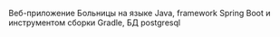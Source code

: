 Веб-приложение Больницы на языке Java, framework Spring Boot и инструментом сборки Gradle, БД postgresql
